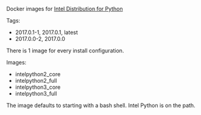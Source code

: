 Docker images for [Intel Distribution for Python](https://software.intel.com/en-us/intel-distribution-for-python)

Tags:

* 2017.0.1-1, 2017.0.1, latest
* 2017.0.0-2, 2017.0.0

There is 1 image for every install configuration.

Images:

* intelpython2_core
* intelpython2_full
* intelpython3_core
* intelpython3_full

The image defaults to starting with a bash shell. Intel Python is on the path.
